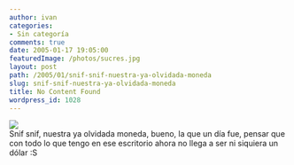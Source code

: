 ```yaml
---
author: ivan
categories:
- Sin categoría
comments: true
date: 2005-01-17 19:05:00
featuredImage: /photos/sucres.jpg
layout: post
path: /2005/01/snif-snif-nuestra-ya-olvidada-moneda
slug: snif-snif-nuestra-ya-olvidada-moneda
title: No Content Found
wordpress_id: 1028
---
```


[![](https://photos1.blogger.com/img/39/1190/320/sucres.jpg)](https://photos1.blogger.com/img/39/1190/640/sucres.jpg)  
Snif snif, nuestra ya olvidada moneda, bueno, la que un día fue, pensar que con todo lo que tengo en ese escritorio ahora no llega a ser ni siquiera un dólar :S